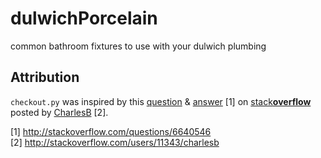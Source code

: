 dulwichPorcelain
================

common bathroom fixtures to use with your dulwich plumbing


Attribution
-----------

`checkout.py` was inspired by this [question](http://stackoverflow.com/q/6640546/1020470) & [answer](http://stackoverflow.com/a/6640755/1020470) [1] on [stack**overflow**](http://www.stackoverflow.com) posted by [CharlesB](http://stackoverflow.com/users/11343/charlesb) [2].  

[1] http://stackoverflow.com/questions/6640546  
[2] http://stackoverflow.com/users/11343/charlesb
